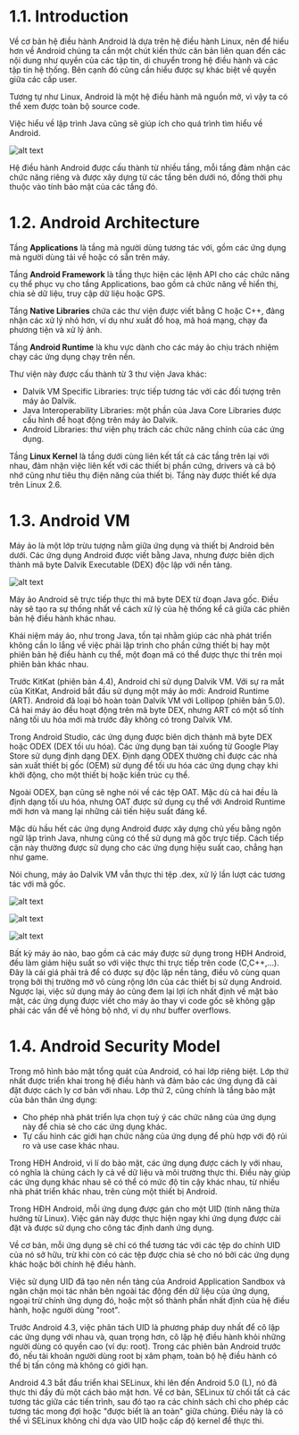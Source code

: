 

# 1.1. Introduction

Về cơ bản hệ điều hành Android là dựa trên hệ điều hành Linux, nên để hiểu hơn về Android chúng ta cần một chút kiến thức căn bản liên quan đến các nội dung như quyền của các tập tin, di chuyển trong hệ điều hành và các tập tin hệ thống. Bên cạnh đó cũng cần hiểu được sự khác biệt về quyền giữa các cấp user.

Tương tự như Linux, Android là một hệ điều hành mã nguồn mở, vì vậy ta có thể xem được toàn bộ source code. 

Việc hiểu về lập trình Java cũng sẽ giúp ích cho quá trình tìm hiểu về Android.

![alt text](images/1.png)

Hệ điều hành Android được cấu thành từ nhiều tầng, mỗi tầng đảm nhận các chức năng riêng và được xây dựng từ các tầng bên dưới nó, đồng thời phụ thuộc vào tính bảo mật của các tầng đó.

# 1.2. Android Architecture

Tầng **Applications** là tầng mà người dùng tương tác với, gồm các ứng dụng mà người dùng tải về hoặc có sẵn trên máy.

Tầng **Android Framework** là tầng thực hiện các lệnh API cho các chức năng cụ thể phục vụ cho tầng Applications, bao gồm cả chức năng về hiển thị, chia sẻ dữ liệu, truy cập dữ liệu hoặc GPS.

Tầng **Native Libraries** chứa các thư viện được viết bằng C hoặc C++, đảng nhận các xử lý nhỏ hơn, ví dụ như xuất đồ hoạ, mã hoá mạng, chạy đa phương tiện và xử lý ảnh.

Tầng **Android Runtime** là khu vực dành cho các máy ảo chịu trách nhiệm chạy các ứng dụng chạy trên nền.

Thư viện này được cấu thành từ 3 thư viện Java khác:
- Dalvik VM Specific Libraries: trực tiếp tương tác với các đối tượng trên máy ảo Dalvik.
- Java Interoperability Libraries: một phần của Java Core Libraries được cấu hình để hoạt động trên máy ảo Dalvik.
- Android Libraries: thư viện phụ trách các chức năng chính của các ứng dụng.

Tầng **Linux Kernel** là tầng dưới cùng liên kết tất cả các tầng trên lại với nhau, đảm nhận việc liên kết với các thiết bị phần cứng, drivers và cả bộ nhớ cũng như tiêu thụ điện năng của thiết bị. Tầng này được thiết kế dựa trên Linux 2.6.

# 1.3. Android VM

Máy ảo là một lớp trừu tượng nằm giữa ứng dụng và thiết bị Android bên dưới. Các ứng dụng Android được viết bằng Java, nhưng được biên dịch thành mã byte Dalvik Executable (DEX) độc lập với nền tảng.

![alt text](images/2.png)

Máy ảo Android sẽ trực tiếp thực thi mã byte DEX từ đoạn Java gốc. Điều này sẽ tạo ra sự thống nhất về cách xử lý của hệ thống kể cả giữa các phiên bản hệ điều hành khác nhau.

Khái niệm máy ảo, như trong Java, tồn tại nhằm giúp các nhà phát triển không cần lo lắng về việc phải lập trình cho phần cứng thiết bị hay một phiên bản hệ điều hành cụ thể, một đoạn mã có thể được thực thi trên mọi phiên bản khác nhau.

Trước KitKat (phiên bản 4.4), Android chỉ sử dụng Dalvik VM. Với sự ra mắt của KitKat, Android bắt đầu sử dụng một máy ảo mới: Android Runtime (ART). Android đã loại bỏ hoàn toàn Dalvik VM với Lollipop (phiên bản 5.0). Cả hai máy ảo đều hoạt động trên mã byte DEX, nhưng ART có một số tính năng tối ưu hóa mới mà trước đây không có trong Dalvik VM.

Trong Android Studio, các ứng dụng được biên dịch thành mã byte DEX hoặc ODEX (DEX tối ưu hóa). Các ứng dụng bạn tải xuống từ Google Play Store sử dụng định dạng DEX. Định dạng ODEX thường chỉ được các nhà sản xuất thiết bị gốc (OEM) sử dụng để tối ưu hóa các ứng dụng chạy khi khởi động, cho một thiết bị hoặc kiến trúc cụ thể.

Ngoài ODEX, bạn cũng sẽ nghe nói về các tệp OAT. Mặc dù cả hai đều là định dạng tối ưu hóa, nhưng OAT được sử dụng cụ thể với Android Runtime mới hơn và mang lại những cải tiến hiệu suất đáng kể.

Mặc dù hầu hết các ứng dụng Android được xây dựng chủ yếu bằng ngôn ngữ lập trình Java, nhưng cũng có thể sử dụng mã gốc trực tiếp. Cách tiếp cận này thường được sử dụng cho các ứng dụng hiệu suất cao, chẳng hạn như game.

Nói chung, máy ảo Dalvik VM vẫn thực thi tệp .dex, xử lý lần lượt các tương tác với mã gốc.

![alt text](images/3.png)

![alt text](images/4.png)

![alt text](images/5.png)

Bất kỳ máy ảo nào, bao gồm cả các máy được sử dụng trong HĐH Android, đều làm giảm hiệu suất so với việc thực thi trực tiếp trên code (C,C++,...). Đây là cái giá phải trả để có được sự độc lập nền tảng, điều vô cùng quan trọng bởi thị trường mở vô cùng rộng lớn của các thiết bị sử dụng Android. Ngược lại, việc sử dụng máy ảo cũng đem lại lợi ích nhất định về mặt bảo mật, các ứng dụng được viết cho máy ảo thay vì code gốc sẽ không gặp phải các vấn đề về hỏng bộ nhớ, ví dụ như buffer overflows.

# 1.4. Android Security Model

Trong mô hình bảo mật tổng quát của Android, có hai lớp riêng biệt. Lớp thứ nhất được triển khai trong hệ điều hành và đảm bảo các ứng dụng đã cài đặt được cách ly cơ bản với nhau. Lớp thứ 2, cũng chính là tầng bảo mật của bản thân ứng dụng:
- Cho phép nhà phát triển lựa chọn tuỳ ý các chức năng của ứng dụng này để chia sẻ cho các ứng dụng khác.
- Tự cấu hình các giới hạn chức năng của ứng dụng để phù hợp với độ rủi ro và use case khác nhau.

Trong HĐH Android, vì lí do bảo mật, các ứng dụng được cách ly với nhau, có nghĩa là chúng cách ly cả về dữ liệu và môi trường thực thi. Điều này giúp các ứng dụng khác nhau sẽ có thể có mức độ tin cậy khác nhau, từ nhiều nhà phát triển khác nhau, trên cùng một thiết bị Android.

Trong HĐH Android, mỗi ứng dụng được gán cho một UID (tính năng thừa hưởng từ Linux). Việc gán này được thực hiện ngay khi ứng dụng được cài đặt và được sử dụng cho công tác định danh ứng dụng.

Về cơ bản, mỗi ứng dụng sẽ chỉ có thể tương tác với các tệp do chính UID của nó sở hữu, trừ khi còn có các tệp được chia sẻ cho nó bởi các ứng dụng khác hoặc bởi chính hệ điều hành.

Việc sử dụng UID đã tạo nên nền tảng của Android Application Sandbox và ngăn chặn mọi tác nhân bên ngoài tác động đến dữ liệu của ứng dụng, ngoại trừ chính ứng dụng đó, hoặc một số thành phần nhất định của hệ điều hành, hoặc người dùng "root".

Trước Android 4.3, việc phân tách UID là phương pháp duy nhất để cô lập các ứng dụng với nhau và, quan trọng hơn, cô lập hệ điều hành khỏi những người dùng có quyền cao (ví dụ: root). Trong các phiên bản Android trước đó, nếu tài khoản người dùng root bị xâm phạm, toàn bộ hệ điều hành có thể bị tấn công mà không có giới hạn.

Android 4.3 bắt đầu triển khai SELinux, khi lên đến Android 5.0 (L), nó đã thực thi đầy đủ một cách bảo mật hơn. Về cơ bản, SELinux từ chối tất cả các tương tác giữa các tiến trình, sau đó tạo ra các chính sách chỉ cho phép các tương tác mong đợi hoặc "được biết là an toàn" giữa chúng. Điều này là có thể vì SELinux không chỉ dựa vào UID hoặc cấp độ kernel để thực thi.

